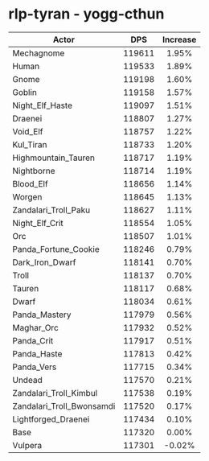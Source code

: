 # rlp-tyran - yogg-cthun
| Actor | DPS | Increase |
|---|:---:|:---:|
|Mechagnome|119611|1.95%|
|Human|119533|1.89%|
|Gnome|119198|1.60%|
|Goblin|119158|1.57%|
|Night_Elf_Haste|119097|1.51%|
|Draenei|118807|1.27%|
|Void_Elf|118757|1.22%|
|Kul_Tiran|118733|1.20%|
|Highmountain_Tauren|118717|1.19%|
|Nightborne|118714|1.19%|
|Blood_Elf|118656|1.14%|
|Worgen|118645|1.13%|
|Zandalari_Troll_Paku|118627|1.11%|
|Night_Elf_Crit|118554|1.05%|
|Orc|118507|1.01%|
|Panda_Fortune_Cookie|118246|0.79%|
|Dark_Iron_Dwarf|118141|0.70%|
|Troll|118137|0.70%|
|Tauren|118117|0.68%|
|Dwarf|118034|0.61%|
|Panda_Mastery|117979|0.56%|
|Maghar_Orc|117932|0.52%|
|Panda_Crit|117917|0.51%|
|Panda_Haste|117813|0.42%|
|Panda_Vers|117715|0.34%|
|Undead|117570|0.21%|
|Zandalari_Troll_Kimbul|117538|0.19%|
|Zandalari_Troll_Bwonsamdi|117520|0.17%|
|Lightforged_Draenei|117434|0.10%|
|Base|117320|0.00%|
|Vulpera|117301|-0.02%|
